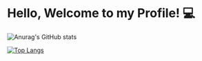 # Hello, Welcome to my Profile! 💻 
![Anurag's GitHub stats](https://github-readme-stats.vercel.app/api?username=diegomolinaquintero&show_icons=true&theme=synthwave)

[![Top Langs](https://github-readme-stats.vercel.app/api/top-langs/?username=diegomolinaquintero&langs_count=15)](https://github.com/diegomolinaquintero?tab=repositories)

